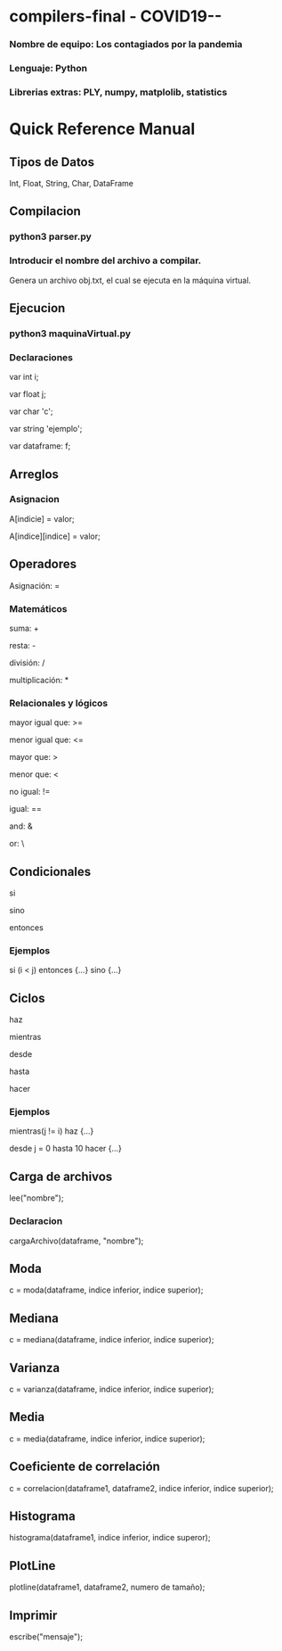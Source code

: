 # compilers-final - COVID19--
<h3>Nombre de equipo: Los contagiados por la pandemia</h2>
<h3>Lenguaje: Python</h2>
<h3>Librerias extras: PLY, numpy, matplolib, statistics</h2>

# Quick Reference Manual
<h2>Tipos de Datos</h2>
<p>Int, Float, String, Char, DataFrame</p>

<h2>Compilacion</h2>
 <h3>python3 parser.py</h3>
 <h3> Introducir el nombre del archivo a compilar.</h3>
<p> Genera un archivo obj.txt, el cual se ejecuta en la máquina virtual.</p>
<h2>Ejecucion</h2>
  <h3>python3 maquinaVirtual.py</h3>

<h3>Declaraciones</h3>
<p>var int i;</p>
<p>var float j;</p>
<p>var char 'c';</p>
<p>var string 'ejemplo';</p>
<p>var dataframe: f;</p>

<h2>Arreglos</h2>
<h3>Asignacion</h3>
<p>A[indicie] = valor;</p>
<p>A[indice][indice] = valor;</p>

<h2>Operadores</h2>
<p>Asignación: =</p>

<h3>Matemáticos</h3>
<p>suma: +</p>
<p>resta: -</p>
<p>división: /</p>
<p>multiplicación: *</p>

<h3>Relacionales y lógicos</h3>
<p>mayor igual que: >= </p>
<p>menor igual que: <= </p>
<p>mayor que: > </p>
<p>menor que: < </p>
<p>no igual: != </p>
<p>igual: == </p>
<p>and: & </p>
<p>or: \ </p>

<h2>Condicionales</h2>
<p>si</p>
<p>sino</p>
<p>entonces</p>

<h3>Ejemplos</h3>
<p>si (i < j) entonces {...} sino {...}</p>

<h2>Ciclos</h2>
<p>haz</p>
<p>mientras</p>
<p>desde</p>
<p>hasta</p>
<p>hacer</p>

<h3>Ejemplos</h3>
<p>mientras(j != i) haz {...}</p>
<p>desde j = 0 hasta 10 hacer {...}</p>

<h2>Carga de archivos</h2>
<p>lee("nombre");</p>

<h3>Declaracion</h3>
<p>cargaArchivo(dataframe, "nombre");</p>

<h2>Moda</h2>
<p>c = moda(dataframe, indice inferior, indice superior);</p>

<h2>Mediana</h2>
<p>c = mediana(dataframe, indice inferior, indice superior);</p>

<h2>Varianza</h2>
<p>c = varianza(dataframe, indice inferior, indice superior);</p>

<h2>Media</h2>
<p>c = media(dataframe, indice inferior, indice superior);</p>

<h2>Coeficiente de correlación</h2>
<p>c = correlacion(dataframe1, dataframe2, indice inferior, indice superior);</p>

<h2>Histograma</h2>
<p>histograma(dataframe1, indice inferior, indice superor);</p>

<h2>PlotLine</h2>
<p>plotline(dataframe1, dataframe2, numero de tamaño);



<h2>Imprimir</h2>
<p>escribe("mensaje");</p>
